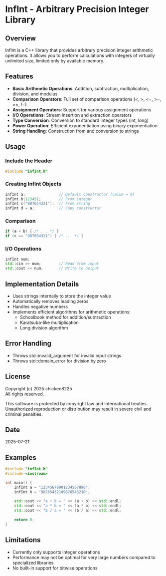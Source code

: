 # InfInt - Arbitrary Precision Integer Library
## Overview
InfInt is a C++ library that provides arbitrary precision integer arithmetic operations. It allows you to perform calculations with integers of virtually unlimited size, limited only by available memory.

## Features
- **Basic Arithmetic Operations**: Addition, subtraction, multiplication, division, and modulus
- **Comparison Operators**: Full set of comparison operations (<, >, <=, >=, ==, !=)
- **Assignment Operators**: Support for various assignment operations
- **I/O Operations**: Stream insertion and extraction operators
- **Type Conversion**: Conversion to standard integer types (int, long)
- **Power Operation**: Efficient exponentiation using binary exponentiation
- **String Handling**: Construction from and conversion to strings

## Usage
### Include the Header
```cpp
#include "infInt.h"
```

### Creating InfInt Objects
```cpp
infInt a;               // Default constructor (value = 0)
infInt b(12345);        // From integer
infInt c("987654321");  // From string
infInt d = a;           // Copy constructor
```

### Comparison
```cpp
if (a < b) { /* ... */ }
if (c == "987654321") { /* ... */ }
```

### I/O Operations
```cpp
infInt num;
std::cin >> num;        // Read from input
std::cout << num;       // Write to output
```

## Implementation Details
- Uses strings internally to store the integer value
- Automatically removes leading zeros
- Handles negative numbers
- Implements efficient algorithms for arithmetic operations:
  - Schoolbook method for addition/subtraction
  - Karatsuba-like multiplication
  - Long division algorithm
 
## Error Handling
- Throws std::invalid_argument for invalid input strings
- Throws std::domain_error for division by zero

## License
Copyright (c) 2025 chicken8225  
All rights reserved.

This software is protected by copyright law and international treaties. Unauthorized reproduction or distribution may result in severe civil and criminal penalties.

## Date
2025-07-21

## Examples
```cpp
#include "infInt.h"
#include <iostream>

int main() {
    infInt a = "12345678901234567890";
    infInt b = "98765432109876543210";
    
    std::cout << "a + b = " << (a + b) << std::endl;
    std::cout << "a * b = " << (a * b) << std::endl;
    std::cout << "b / a = " << (b / a) << std::endl;
    
    return 0;
}
```

## Limitations
- Currently only supports integer operations
- Performance may not be optimal for very large numbers compared to specialized libraries
- No built-in support for bitwise operations
